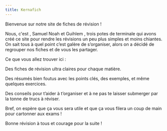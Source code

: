 ```yaml
---
title: Kernafich
---
```


Bienvenue sur notre site de fiches de révision !

Nous, c'est , Samuel Noah et Guihlem , trois potes de terminale qui avons créé ce site pour rendre les révisions un peu plus simples et moins chiantes. On sait tous à quel point c’est galère de s’organiser, alors on a décidé de regrouper nos fiches et de vous les partager.

Ce que vous allez trouver ici :

Des fiches de révision ultra claires pour chaque matière.

Des résumés bien foutus avec les points clés, des exemples, et même quelques exercices.

Des conseils pour t’aider à t’organiser et à ne pas te laisser submerger par la tonne de trucs à réviser.


Bref, on espère que ça vous sera utile et que ça vous filera un coup de main pour cartonner aux exams !

Bonne révision à tous et courage pour la suite !
